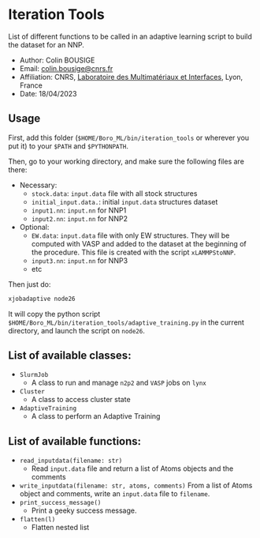 # Iteration Tools

List of different functions to be called in an adaptive learning script to build the dataset for an NNP.

- Author: Colin BOUSIGE
- Email: colin.bousige@cnrs.fr
- Affiliation: CNRS, [Laboratoire des Multimatériaux et Interfaces](http://lmi.cnrs.fr), Lyon, France
- Date: 18/04/2023

## Usage

First, add this folder (`$HOME/Boro_ML/bin/iteration_tools` or wherever you put it) to your `$PATH` and `$PYTHONPATH`.

Then, go to your working directory, and make sure the following files are there:

- Necessary:
    - `stock.data`: `input.data` file with all stock structures
    - `initial_input.data.`: initial `input.data` structures dataset
    - `input1.nn`: `input.nn` for NNP1
    - `input2.nn`: `input.nn` for NNP2
- Optional:
    - `EW.data`: `input.data` file with only EW structures. They will be computed with VASP and added to the dataset at the beginning of the procedure. This file is created with the script `xLAMMPStoNNP`.
    - `input3.nn`: `input.nn` for NNP3
    - etc

Then just do:

```bash
xjobadaptive node26
```

It will copy the python script `$HOME/Boro_ML/bin/iteration_tools/adaptive_training.py` in the current directory, and launch the script on `node26`.

## List of available classes:

- `SlurmJob`
    - A class to run and manage `n2p2` and `VASP` jobs on `lynx`
- `Cluster`
    - A class to access cluster state
- `AdaptiveTraining`
    - A class to perform an Adaptive Training

## List of available functions:

- `read_inputdata(filename: str)`
    - Read `input.data` file and return a list of Atoms objects and the comments
- `write_inputdata(filename: str, atoms, comments)`
    From a list of Atoms object and comments, write an `input.data` file to `filename`.
- `print_success_message()`
    - Print a geeky success message.
- `flatten(l)`
    - Flatten nested list
